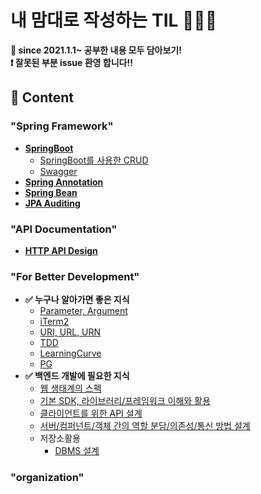 # **내 맘대로 작성하는 TIL 🕵🏻‍♂️**
**📝 since 2021.1.1~ 공부한 내용 모두 담아보기!** <br>
**❗️ 잘못된 부분 issue 환영 합니다!!**
<br>

## **🔎 Content**
### **"Spring Framework"**
* **[SpringBoot](./Spring/SpringBoot/README.md)**
    * [SpringBoot를 사용한 CRUD](https://github.com/Johnjihwan/SpringBoot-Membership)
    * [Swagger](./Spring/Concept/Swagger.md)
* **[Spring Annotation](./Spring/Concept/SpringAnnotation.md)**
* **[Spring Bean](./Spring/Concept/SpringBean.md)**
* **[JPA Auditing](./Spring/Concept/Auditing.md)**
### **"API Documentation"**
* **[HTTP API Design](./API/HttpAPI.md)**
### **"For Better Development"**
* **✅ 누구나 알아가면 좋은 지식**
  * [Parameter, Argument](./DevFeed/Parameter,Argument.md)
  * [iTerm2](https://github.com/Johnjihwan/iTerm2-beauty)
  * [URI, URL, URN](./DevFeed/URI.md)
  * [TDD](./DevFeed/TDD.md)
  * [LearningCurve](./DevFeed/LearningCurve.md)
  * [PG](./DevFeed/PG.md)
* **✅ 백엔드 개발에 필요한 지식**
  * [웹 생태계의 스펙](./Spring/Concept/webSpec.md)
  * [기본 SDK, 라이브러리/프레임워크 이해와 활용](Spring/Concept/whatIsSDK.md)
  * [클라이언트를 위한 API 설계](./Spring/Concept/Api.md)
  * [서버/컴퍼넌트/객체 간의 역할 분담/의존성/통신 방법 설계](./Spring/Concept/server.md)
  * 저장소활용
    * [DBMS 설계](./Spring/Concept/DBMS.md)

### **"organization"**
